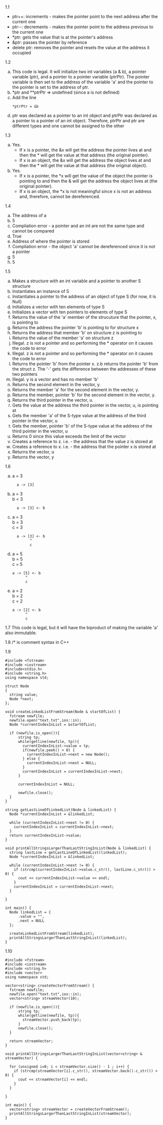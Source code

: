 1.1
* ptr++: increments - makes the pointer point to the next address after the current one
* ptr--: decrements - makes the pointer point to the address previous to the current one
* *ptr: gets the value that is at the pointer's address
* &ptr: passes the pointer by reference
* delete ptr: removes the pointer and resets the value at the address it occupied

1.2
<ol type="a">
  <li>This code is legal. It will initialize two int variables (a & b), a pointer variable (ptr), and a pointer to a pointer variable (ptrPtr). The pointer variable is then set to the address of the variable 'a' and the pointer to the pointer is set to the address of ptr.</li>
  <li>*ptr and **ptrPtr => undefined (since a is not defined)</li>
  <li>Add the line
  
  `*ptrPtr = &b`
  
  </li>
  <li>ptr was declared as a pointer to an int object and ptrPtr was declared as a pointer to a pointer of an int object. Therefore, ptrPtr and ptr are different types and one cannot be assigned to the other</li>
</ol>

1.3
<ol type="a">
  <li>Yes. 
    <ul>
      <li>If x is a pointer, the &x will get the address the pointer lives at and then the * will get the value at that address (the original pointer).</li>
      <li>If x is an object, the &x will get the address the object lives at and then the * will get the value at that address (the original object).</li>
    </ul>
  </li>
  <li>Yes.
    <ul>
      <li>If x is a pointer, the *x will get the value of the object the pointer is pointing to and then the & will get the address the object lives at (the original pointer).</li>
      <li>If x is an object, the *x is not meaningful since x is not an address and, therefore, cannot be dereferenced.</li>
    </ul>
  </li>
</ol>

1.4
<ol type="a">
  <li>The address of a</li>
  <li>5</li>
  <li>Compliation error - a pointer and an int are not the same type and cannot be compared</li>
  <li>True</li>
  <li>Address of where the pointer is stored</li>
  <li>Compliation error - the object 'a' cannot be dereferenced since it is not a pointer</li>
  <li>5</li>
  <li>5</li>
</ol>

1.5
<ol type="a">
  <li>Makes a structure with an int variable and a pointer to another S structure</li>
  <li>Instantiates an instance of S</li>
  <li>Instantiates a pointer to the address of an object of type S (for now, it is Null)</li>
  <li>Initializes a vector with ten elements of type S</li>
  <li>Initializes a vector with ten pointers to elements of type S</li>
  <li>Returns the value of the 'a' member of the strucuture that the pointer, x, is pointing to</li>
  <li>Returns the address the pointer 'b' is pointing to for structure x</li>
  <li>Returns the address that member 'b' on structure z is pointing to</li>
  <li>Returns the value of the member 'a' on structure z</li>
  <li>Illegal. z is not a pointer and so performing the * operator on it causes the code to error</li>
  <li>Illegal. z is not a pointer and so performing the * operator on it causes the code to error</li>
  <li>Returns the pointer 'b' from the pointer x. z.b returns the pointer 'b' from the struct z. The '-' gets the difference between the addresses of these two pointers</li>
  <li>Illegal. y is a vector and has no member 'b'</li>
  <li>Returns the second element in the vector, y.</li>
  <li>Returns the member 'a' for the second element in the vector, y.</li>
  <li>Returns the member, pointer 'b' for the second element in the vector, y.</li>
  <li>Returns the third pointer in the vector, u.</li>
  <li>Gets the value at the address the third pointer in the vector, u, is pointing at</li>
  <li>Gets the member 'a' of the S-type value at the address of the third pointer in the vector, u</li>
  <li>Gets the member, pointer 'b' of the S-type value at the address of the third pointer in the vector, u</li>
  <li>Returns 0 since this value exceeds the limit of the vector</li>
  <li>Creates a reference to z. i.e. - the address that the value z is stored at</li>
  <li>Creates a reference to x. i.e. - the address that the pointer x is stored at</li>
  <li>Returns the vector, u</li>
  <li>Returns the vector, y</li>
</ol>

1.6
<ol type="a">
  <li>
      a = 3 </br>
      
      a -> [3]
      
  </li>
  <li>
      a = 3 </br>
      b = 3 </br>
      
      a -> [3] <- b
      
  </li>
  <li>
      a = 3 </br>
      b = 3 </br>
      c = 3 </br>
      
      a -> [3] <- b
            ^
            c
      
  </li>
  <li>
    a = 5 </br>
    b = 5 </br>
    c = 5 </br>
    
    a -> [5] <- b
          ^
          c 
    
  </li>
    <li>
    a = 2 </br>
    b = 2 </br>
    c = 2 </br>
    
    a -> [2] <- b
          ^
          c 
    
  </li>
</ol>

1.7
This code is legal, but it will have the biproduct of making the variable 'a' also immutable.

1.8
/* is comment syntax in C++

1.9

```
#include <fstream>
#include <iostream>
#include<stdio.h>
#include <string.h>
using namespace std;

struct Node
{
  string value;
  Node *next;
};

void createLinkedListFromStream(Node & startOfList) {
  fstream newfile;
  newfile.open("text.txt",ios::in);
  Node *currentIndexInList = &startOfList;
  
  if (newfile.is_open()){
      string tp;
      while(getline(newfile, tp)){
        currentIndexInList->value = tp;
        if(newfile.peek() > 0) {
          currentIndexInList->next = new Node();
        } else {
          currentIndexInList->next = NULL;
        }
        currentIndexInList = currentIndexInList->next;
      }

      currentIndexInList = NULL;
      
      newfile.close();
  }
}

string getLastLineOfLinkedList(Node & linkedList) {
  Node *currentIndexInList = &linkedList;

  while (currentIndexInList->next != 0) {
    currentIndexInList = currentIndexInList->next;
  }
  return currentIndexInList->value;
}

void printAllStringsLargerThanLastStringInList(Node & linkedList) {
  string lastLine = getLastLineOfLinkedList(linkedList);
  Node *currentIndexInList = &linkedList;

  while (currentIndexInList->next != 0) {
    if (strcmp(currentIndexInList->value.c_str(), lastLine.c_str()) > 0) {
      cout << currentIndexInList->value << endl;
    }
    currentIndexInList = currentIndexInList->next;
  }

}

int main() {
  Node linkedList = {
      .value = "",
      .next = NULL
  };

  createLinkedListFromStream(linkedList);
  printAllStringsLargerThanLastStringInList(linkedList);
}
```

1.10

```
#include <fstream>
#include <iostream>
#include <string.h>
#include <vector>
using namespace std;

vector<string> createVectorFromStream() {
  fstream newfile;
  newfile.open("text.txt",ios::in);
  vector<string> streamVector(10);
  
  if (newfile.is_open()){
      string tp;
      while(getline(newfile, tp)){
        streamVector.push_back(tp);
      }   
      newfile.close();
  }

  return streamVector;
}

void printAllStringsLargerThanLastStringInList(vector<string> & streamVector) {

  for (unsigned i=0; i < streamVector.size() - 1 ; i++) {
    if (strcmp(streamVector[i].c_str(), streamVector.back().c_str()) > 0) {
      cout << streamVector[i] << endl;
    }
  }

}

int main() {
  vector<string> streamVector = createVectorFromStream();
  printAllStringsLargerThanLastStringInList(streamVector);
}
```

